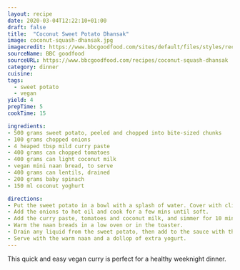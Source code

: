 ```yaml
---
layout: recipe
date: 2020-03-04T12:22:10+01:00
draft: false    
title:  "Coconut Sweet Potato Dhansak"
image: coconut-squash-dhansak.jpg
imagecredit: https://www.bbcgoodfood.com/sites/default/files/styles/recipe/public/recipe_images/coconut-squash-dhansak.jpg
sourceName: BBC goodfood
sourceURL: https://www.bbcgoodfood.com/recipes/coconut-squash-dhansak
category: dinner
cuisine: 
tags: 
  - sweet potato
  - vegan
yield: 4
prepTime: 5
cookTime: 15

ingredients:
- 500 grams sweet potato, peeled and chopped into bite-sized chunks
- 100 grams chopped onions
- 4 heaped tbsp mild curry paste
- 400 grams can chopped tomatoes
- 400 grams can light coconut milk
- vegan mini naan bread, to serve
- 400 grams can lentils, drained
- 200 grams baby spinach
- 150 ml coconut yoghurt

directions:
- Put the sweet potato in a bowl with a splash of water. Cover with cling film and microwave on high for 10 mins or until tender.
- Add the onions to hot oil and cook for a few mins until soft.
- Add the curry paste, tomatoes and coconut milk, and simmer for 10 mins until thickened to a rich sauce.
- Warm the naan breads in a low oven or in the toaster.
- Drain any liquid from the sweet potato, then add to the sauce with the lentils, spinach and some seasoning. Simmer for a further 2-3 mins to wilt the spinach, then stir in the coconut yogurt.
- Serve with the warm naan and a dollop of extra yogurt.
---
```

This quick and easy vegan curry is perfect for a healthy weeknight dinner.
